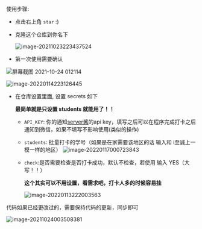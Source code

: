 使用步骤:

- 点击右上角 `star` :)

- 克隆这个仓库到你名下

  <img src="https://img2020.cnblogs.com/blog/1535189/202110/1535189-20211024011444220-574369804.png" alt="image-20211023223437524"  />

- 第一次使用需要确认

![屏幕截图 2021-10-24 012114](https://img2020.cnblogs.com/blog/1535189/202110/1535189-20211024012336869-1205037702.png)

![image-20220114223126445](https://s2.loli.net/2022/01/14/Mx41hQtVCWXfpjA.png)

- 在仓库设置里面, 设置 secrets 如下

  **最简单就是只设置 students 就能用了！！** 

  - `API_KEY`: 你的通知[server酱](http://sc.ftqq.com/3.version)的api key，填写之后可以在程序完成打卡之后通知到微信，如果不填写不影响使用(类似的操作)

  - `students`: 批量打卡的学号（如果是在家需要该地区的话 输入和 i至诚上一模一样的地区）
      ![image-20220117000723843](https://s2.loli.net/2022/01/17/EG7DPoSznh4LV1s.png)

  - `check`:是否需要检查是否打卡成功，默认不检查，若使用 输入 YES（大写！！）

      **这个其实可以不用设置，看需求吧，打卡人多的时候容易挂**

      ![image-20220113222003563](https://s2.loli.net/2022/01/13/gYUWCqkepiVfZ8b.png)

      

      



代码如果已经更改过的，需要保持代码的更新，同步即可

![image-20211024003508381](https://img2020.cnblogs.com/blog/1535189/202110/1535189-20211024011443314-1404804501.png)

